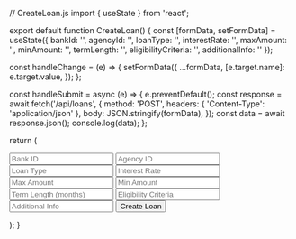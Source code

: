 // CreateLoan.js
import { useState } from 'react';

export default function CreateLoan() {
  const [formData, setFormData] = useState({
    bankId: '',
    agencyId: '',
    loanType: '',
    interestRate: '',
    maxAmount: '',
    minAmount: '',
    termLength: '',
    eligibilityCriteria: '',
    additionalInfo: ''
  });

  const handleChange = (e) => {
    setFormData({
      ...formData,
      [e.target.name]: e.target.value,
    });
  };

  const handleSubmit = async (e) => {
    e.preventDefault();
    const response = await fetch('/api/loans', {
      method: 'POST',
      headers: { 'Content-Type': 'application/json' },
      body: JSON.stringify(formData),
    });
    const data = await response.json();
    console.log(data);
  };

  return (
    <form onSubmit={handleSubmit}>
      <input type="text" name="bankId" onChange={handleChange} placeholder="Bank ID" />
      <input type="text" name="agencyId" onChange={handleChange} placeholder="Agency ID" />
      <input type="text" name="loanType" onChange={handleChange} placeholder="Loan Type" />
      <input type="number" name="interestRate" onChange={handleChange} placeholder="Interest Rate" />
      <input type="number" name="maxAmount" onChange={handleChange} placeholder="Max Amount" />
      <input type="number" name="minAmount" onChange={handleChange} placeholder="Min Amount" />
      <input type="number" name="termLength" onChange={handleChange} placeholder="Term Length (months)" />
      <input type="text" name="eligibilityCriteria" onChange={handleChange} placeholder="Eligibility Criteria" />
      <input type="text" name="additionalInfo" onChange={handleChange} placeholder="Additional Info" />
      <button type="submit">Create Loan</button>
    </form>
  );
}
